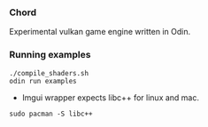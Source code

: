 ### Chord

Experimental vulkan game engine written in Odin.

### Running examples

```
./compile_shaders.sh
odin run examples

```

- Imgui wrapper expects libc++ for linux and mac.

```
sudo pacman -S libc++
```
